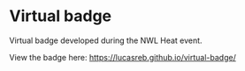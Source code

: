 # Virtual badge
Virtual badge developed during the NWL Heat event.

View the badge here: https://lucasreb.github.io/virtual-badge/

